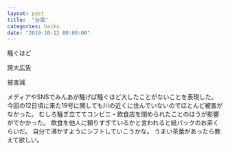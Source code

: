 ```yaml
---
layout: post
title:  "台風"
categories: haiku
date: "2019-10-12 00:00:00"
---
```


<div class="haiku">
騒ぐほど

誇大広告

被害減
</div>

メディアやSNSでみんあが騒げば騒ぐほど大したことがないことを表現した。
今回の12日頃に来た19号に関しても川の近くに住んでいないのでほとんど被害がなかった。
むしろ騒ぎ立ててコンビニ・飲食店を閉められたことのほうが影響がでかかった。
飲食を他人に頼りすぎているかと言われると紙パックのお茶くらいだ。
自分で沸かすようにシフトしていこうかな。
うまい茶葉があったら教えて欲しい。
